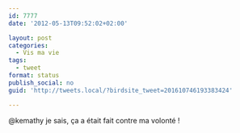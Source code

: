 ```yaml
---
id: 7777
date: '2012-05-13T09:52:02+02:00'

layout: post
categories:
  - Vis ma vie
tags:
  - tweet
format: status
publish_social: no
guid: 'http://tweets.local/?birdsite_tweet=201610746193383424'

---
```


@kemathy je sais, ça a était fait contre ma volonté !